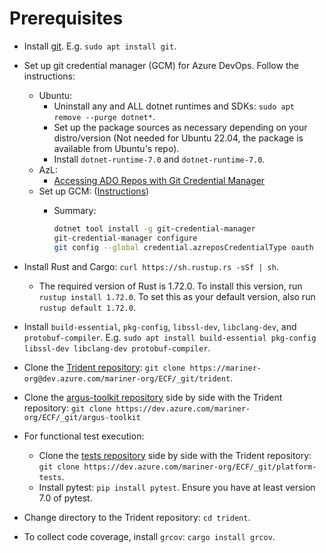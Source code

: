 # Prerequisites

- Install [git](https://git-scm.com/downloads). E.g. `sudo apt install git`.
- Set up git credential manager (GCM) for Azure DevOps. Follow the instructions:
  - Ubuntu:
    - Uninstall any and ALL dotnet runtimes and SDKs: `sudo apt remove --purge
      dotnet*`.
    - Set up the package sources as necessary depending on your distro/version
      (Not needed for Ubuntu 22.04, the package is available from Ubuntu's repo).
    - Install `dotnet-runtime-7.0` and `dotnet-runtime-7.0`.
  - AzL:
    - [Accessing ADO Repos with Git Credential
      Manager](https://dev.azure.com/mariner-org/mariner/_wiki/wikis/mariner.wiki/4263/Accessing-ADO-Repos-with-Git-Credential-Manager)
  - Set up GCM:
    ([Instructions](https://eng.ms/docs/cloud-ai-platform/devdiv/one-engineering-system-1es/1es-docs/1es-security-configuration/configuration-guides/gcm?tabs=linux-install))
    - Summary:

        ```bash
        dotnet tool install -g git-credential-manager 
        git-credential-manager configure 
        git config --global credential.azreposCredentialType oauth
        ```

- Install Rust and Cargo: `curl https://sh.rustup.rs -sSf | sh`.
  - The required version of Rust is 1.72.0. To install this version, run `rustup
  install 1.72.0`. To set this as your default version, also run `rustup default
  1.72.0`.
- Install `build-essential`, `pkg-config`, `libssl-dev`, `libclang-dev`, and
  `protobuf-compiler`. E.g. `sudo apt install build-essential pkg-config
  libssl-dev libclang-dev protobuf-compiler`.
- Clone the [Trident
  repository](https://mariner-org@dev.azure.com/mariner-org/ECF/_git/trident):
  `git clone https://mariner-org@dev.azure.com/mariner-org/ECF/_git/trident`.
- Clone the [argus-toolkit
    repository](https://dev.azure.com/mariner-org/ECF/_git/argus-toolkit) side
    by side with the Trident repository: `git clone
    https://dev.azure.com/mariner-org/ECF/_git/argus-toolkit`
- For functional test execution:
  - Clone the [tests
    repository](https://dev.azure.com/mariner-org/ECF/_git/platform-tests) side
    by side with the Trident repository: `git clone
    https://dev.azure.com/mariner-org/ECF/_git/platform-tests`.
  - Install pytest: `pip install pytest`. Ensure you have at least version 7.0
    of pytest.
- Change directory to the Trident repository: `cd trident`.
- To collect code coverage, install `grcov`: `cargo install grcov`.
